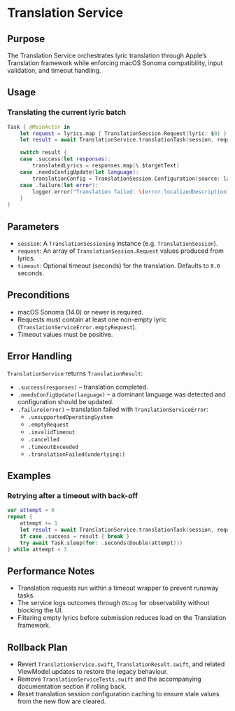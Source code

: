 # Translation Service

## Purpose
The Translation Service orchestrates lyric translation through Apple’s Translation framework while enforcing macOS Sonoma compatibility, input validation, and timeout handling.

## Usage
### Translating the current lyric batch
```swift
Task { @MainActor in
    let request = lyrics.map { TranslationSession.Request(lyric: $0) }
    let result = await TranslationService.translationTask(session, request: request)

    switch result {
    case .success(let responses):
        translatedLyrics = responses.map(\.$targetText)
    case .needsConfigUpdate(let language):
        translationConfig = TranslationSession.Configuration(source: language, target: targetLanguage)
    case .failure(let error):
        logger.error("Translation failed: \(error.localizedDescription)")
    }
}
```

## Parameters
- `session`: A `TranslationSessioning` instance (e.g. `TranslationSession`).
- `request`: An array of `TranslationSession.Request` values produced from lyrics.
- `timeout`: Optional timeout (seconds) for the translation. Defaults to `8.0` seconds.

## Preconditions
- macOS Sonoma (14.0) or newer is required.
- Requests must contain at least one non-empty lyric (`TranslationServiceError.emptyRequest`).
- Timeout values must be positive.

## Error Handling
`TranslationService` returns `TranslationResult`:
- `.success(responses)` – translation completed.
- `.needsConfigUpdate(language)` – a dominant language was detected and configuration should be updated.
- `.failure(error)` – translation failed with `TranslationServiceError`:
  - `.unsupportedOperatingSystem`
  - `.emptyRequest`
  - `.invalidTimeout`
  - `.cancelled`
  - `.timeoutExceeded`
  - `.translationFailed(underlying:)`

## Examples
### Retrying after a timeout with back-off
```swift
var attempt = 0
repeat {
    attempt += 1
    let result = await TranslationService.translationTask(session, request: request, timeout: 4.0 * Double(attempt))
    if case .success = result { break }
    try await Task.sleep(for: .seconds(Double(attempt)))
} while attempt < 3
```

## Performance Notes
- Translation requests run within a timeout wrapper to prevent runaway tasks.
- The service logs outcomes through `OSLog` for observability without blocking the UI.
- Filtering empty lyrics before submission reduces load on the Translation framework.

## Rollback Plan
- Revert `TranslationService.swift`, `TranslationResult.swift`, and related ViewModel updates to restore the legacy behaviour.
- Remove `TranslationServiceTests.swift` and the accompanying documentation section if rolling back.
- Reset translation session configuration caching to ensure stale values from the new flow are cleared.
